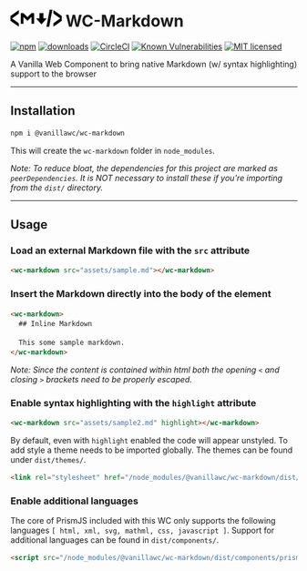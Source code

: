 <h1><img width="90" src="assets/wc-markdown-readme-icon.png"> WC-Markdown</h1>

[![npm](https://badgen.net/npm/v/@vanillawc/wc-markdown)](https://www.npmjs.com/package/@vanillawc/wc-markdown)
[![downloads](https://badgen.net/npm/dt/@vanillawc/wc-markdown)](https://www.npmjs.com/package/@vanillawc/wc-markdown)
[![CircleCI](https://circleci.com/gh/vanillawc/wc-markdown.svg?style=shield)](https://circleci.com/gh/vanillawc/wc-markdown)
[![Known Vulnerabilities](https://snyk.io/test/npm/@vanillawc/wc-markdown/badge.svg)](https://snyk.io/test/npm/@vanillawc/wc-markdown)
[![MIT licensed](https://img.shields.io/badge/license-MIT-blue.svg)](https://raw.githubusercontent.com/evanplaice/jquery-csv/master/LICENSE)

A Vanilla Web Component to bring native Markdown (w/ syntax highlighting) support to the browser

 <!-- TODO: Add video graphic here -->

-----

## Installation

```sh
npm i @vanillawc/wc-markdown
```

This will create the `wc-markdown` folder in `node_modules`.

*Note: To reduce bloat, the dependencies for this project are marked as `peerDependencies`. It is NOT necessary to install these if you're importing from the `dist/` directory.*

-----

## Usage

### Load an external Markdown file with the `src` attribute

```html
<wc-markdown src="assets/sample.md"></wc-markdown>
```

### Insert the Markdown directly into the body of the element

```html
<wc-markdown>
  ## Inline Markdown

  This some sample markdown.
</wc-markdown>
```

*Note: Since the content is contained within html both the opening `<` and closing `>` brackets need to be properly escaped.*

### Enable syntax highlighting with the `highlight` attribute

```html
<wc-markdown src="assets/sample2.md" highlight></wc-markdown>
```

By default, even with `highlight` enabled the code will appear unstyled. To add style a theme needs to be imported globally. The themes can be found under `dist/themes/`.

```html
<link rel="stylesheet" href="/node_modules/@vanillawc/wc-markdown/dist/themes/prism-okaidia.css">
```

### Enable additional languages

The core of PrismJS included with this WC only supports the following languages `[ html, xml, svg, mathml, css, javascript ]`. Support for additional languages can be found in `dist/components/`.

```html
<script src="/node_modules/@vanillawc/wc-markdown/dist/components/prism-typescript.min.js"></script>
```